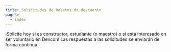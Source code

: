 ```yaml
---
title: Solicitudes de boletos de descuento
pages:
  - index
---
```

¡Solicite hoy si es constructor, estudiante (o maestro) o si está interesado en ser voluntario en Devcon! Las respuestas a las solicitudes se enviarán de forma continua.
